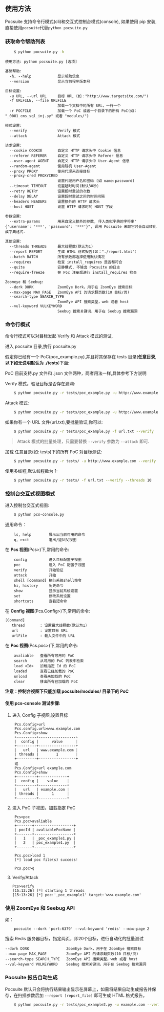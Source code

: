 使用方法
--------

Pocsuite 支持命令行模式(cli)和交互式控制台模式(console), 如果使用 pip 安装, 直接使用`pocsuite`代替`python pocsuite.py`


### 获取命令帮助列表

``` bash
    $ python pocsuite.py -h
```

```
使用方法: python pocsuite.py [选项]

基础帮助:
  -h, --help            显示帮助信息
  --version             显示当前程序版本号

目标设置:
  -u URL, --url URL     目标 URL (如："http://www.targetsite.com/")
  -f URLFILE, --file URLFILE
                        加载一个文档中的所有 URL，一行一个
  -r POCFILE            加载一个 PoC 或者一个目录下的所有 PoC(如： "_0001_cms_sql_inj.py" 或者 "modules/")

模式设置:
  --verify              Verify 模式
  --attack              Attack 模式

请求设置:
  --cookie COOKIE       自定义 HTTP 请求头中 Cookie 信息
  --referer REFERER     自定义 HTTP 请求头中 Referer 信息
  --user-agent AGENT    自定义 HTTP 请求头中 User-Agent 信息
  --random-agent        使用随机 User-Agent
  --proxy PROXY         使用代理来连接目标
  --proxy-cred PROXYCRED
                        设置代理用户名和密码 (如 name:password)
  --timeout TIMEOUT     设置超时时间(默认30秒)
  --retry RETRY			设置超时重试的次数
  --delay DELAY			设置超时重试之间的时间间隔
  --headers HEADERS		设置额外的 HTTP 请求头
  --host HOST			设置 HTTP 请求时的 HOST 字段

参数设置:
  --extra-params		用来自定义额外的参数, 传入类似字典的字符串"{'username': '***', 'password': '***'}", 调用 Pocsuite 来取它时会自动转化成字典格式.

其他设置:
  --threads THREADS     最大线程数(默认为1)
  --report REPORT       生成 HTML 格式报告(如："./report.html")
  --batch BATCH			所有参数都选择使用默认情况
  --requires			检查 install_requires 是否都符合
  --quite				安静模式, 不输出 Pocsuite 的日志
  --require-freeze		在 Poc 注册后进行 install_requires 检查

Zoomeye 和 Seebug:
  --dork DORK           ZoomEye Dork，用于在 ZoomEye 搜索目标
  --max-page MAX_PAGE   ZoomEye API 的请求翻页数(10 目标/页)
  --search-type SEARCH_TYPE
                        ZoomEye API 搜索类型，web 或者 host
  --vul-keyword VULKEYWORD
                        Seebug 搜索关键词，用于在 Seebug 搜索漏洞
```

### 命令行模式

命令行模式可以对目标发起 Verify 和 Attack 模式的测试,

进入 pocsuite 目录,执行 pocsuite.py


假定你已经有一个 PoC(poc_example.py),并且将其保存在 tests 目录(**任意目录, 以下如无说明默认为 ./tests**)下面:

PoC 目前支持.py 文件和 .json 文件两种，两者用法一样,具体参考下方说明

Verify 模式，验证目标是否存在漏洞:

``` bash
    $ python pocsuite.py -r tests/poc_example.py -u http://www.example.com/ --verify
```

Attack 模式:

``` bash
    $ python pocsuite.py -r tests/poc_example.py -u http://www.example.com/ --attack
```

如果你有一个 URL 文件(url.txt),要批量验证,你可以:

``` bash
    $ python pocsuite.py -r tests/poc_example.py -f url.txt --verify
```

> Attack 模式的批量处理，只需要替换 ```--verify``` 参数为 ```--attack``` 即可.



加载 任意目录(如: tests)下的所有 PoC 对目标测试:

``` bash
    $ python pocsuite.py -r tests/ -u http://www.example.com --verify
```

使用多线程,默认线程数为 1:

``` bash
    $ python pocsuite.py -r tests/ -f url.txt --verify --threads 10
```

### 控制台交互式视图模式

进入控制台交互式视图:

``` bash
    $ python pcs-console.py
```

通用命令：

```
    ls, help        展示出当前可用的命令
    q, exit         退出/返回父视图
```

在 **Pcs 视图**(Pcs>)下,常用的命令:

```
    config          进入目标配置子视图
    poc             进入 PoC 配置子视图
    verify          开始验证
    attack          开始
    shell [command] 执行系统shell命令
    hi, history     历史命令
    show            显示当前系统设置
    set             修改系统设置
    shortcuts       查看短命令
```

在 **Config 视图**(Pcs.Config>)下,常用的命令:

```
[Command]
   thread       : 设置最大线程数(默认为1)
   url          : 设置目标 URL
   urlFile      : 载入文件中的 URL
```

在 **Poc 视图**(Pcs.poc>)下,常用的命令:

```
    avaliable   查看所有可用的 PoC
    search      从可用的 PoC 列表中检索
    load <Id>   加载指定 Id 的 PoC
    loaded      查看已经加载的 PoC
    unload      查看未加载的 PoC
    clear       移出所有已加载的 PoC
```

**注意：控制台视图下只能加载 pocsuite/modules/ 目录下的 PoC**

#### 使用 pcs-console 测试步骤:

1. 进入 Config 子视图,设置目标

   ```
    Pcs.Config>url
    Pcs.config.url>www.example.com
    Pcs.Config>show
    +---------+-----------------+
    |  config |      value      |
    +---------+-----------------+
    |   url   | www.example.com |
    | threads |        1        |
    +---------+-----------------+
    或
    Pcs.Config>url example.com
    Pcs.Config>show
    +---------+-------------+
    |  config |    value    |
    +---------+-------------+
    |   url   | example.com |
    | threads |      1      |
    +---------+-------------+
   ```

2. 进入 PoC 子视图，加载指定 PoC

   ```
    Pcs>poc
    Pcs.poc>avaliable
    +-------+------------------+
    | pocId | avaliablePocName |
    +-------+------------------+
    |   1   | _poc_example1.py |
    |   2   | poc_example1.py  |
    +-------+------------------+

    Pcs.poc>load 1
    [*] load poc file(s) success!

    Pcs.poc>q
   ```

3. Verify/Attack

   ```
   Pcs>verify
   [15:13:26] [*] starting 1 threads
   [15:13:26] [*] poc:'_poc_example1' target:'www.example.com'
   ```

### 使用 ZoomEye 和 Seebug API

如：

```
    pocsuite --dork 'port:6379' --vul-keyword 'redis' --max-page 2
```

搜索 Redis 服务器目标，指定两页，即20个目标，进行自动化的批量测试

```
--dork DORK                 ZoomEye Dork，用于在 ZoomEye 搜索目标
--max-page MAX_PAGE         ZoomEye API 的请求翻页数(10 目标/页)
--search-type SEARCH_TYPE   ZoomEye API 搜索类型，web 或者 host
--vul-keyword VULKEYWORD    Seebug 搜索关键词，用于在 Seebug 搜索漏洞
```

### Pocsuite 报告自动生成

Pocsuite 默认只会将执行结果输出显示在屏幕上，如需将结果自动生成报告并保存，在扫描参数后加 `--report [report_file]` 即可生成 HTML 格式报告。

``` bash
    $ python pocsuite.py -r tests/poc_example2.py -u example.com --verify --report /tmp/report.html
```

